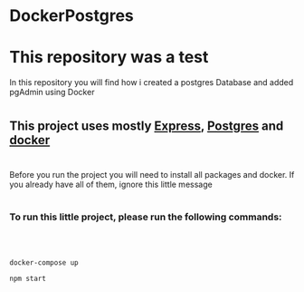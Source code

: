 # DockerPostgres

<h1>This repository was a test</h1>
<p>In this repository you will find how i created a postgres Database and added pgAdmin using Docker <br></p>

<h1></h1>

<h2>This project uses mostly <a href='https://expressjs.com/en/guide/writing-middleware.html'>Express</a>, <a href='https://node-postgres.com/features/connecting'>Postgres</a> and <a href='https://hub.docker.com/_/postgres'>docker</a></h2>
<h1></h1>
<p>Before you run the project you will need to install all packages and docker.
If you already have all of them, ignore this little message</p>
<h1></h1>
<h3>To run this little project, please run the following commands:</h3>
<br></br>

```command
docker-compose up
```

```command
npm start
```
